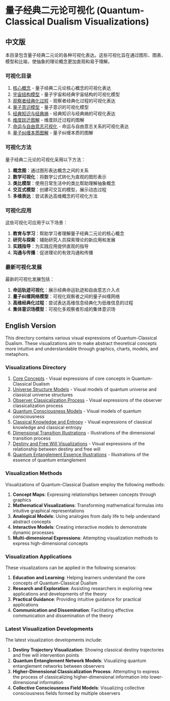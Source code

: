 # 量子经典二元论可视化 (Quantum-Classical Dualism Visualizations)

## 中文版

本目录包含量子经典二元论的各种可视化表达。这些可视化旨在通过图形、图表、模型和比喻，使抽象的理论概念更加直观和易于理解。

### 可视化目录

1. [核心概念](core_concepts.md) - 量子经典二元论核心概念的可视化表达
2. [宇宙结构模型](universe_structure_models.md) - 量子宇宙和经典宇宙结构的可视化模型
3. [观察者经典化过程](observer_classicalization_process.md) - 观察者经典化过程的可视化表达
4. [量子意识模型](quantum_consciousness_models.md) - 量子意识的可视化模型
5. [经典知识与经典熵](classical_knowledge_entropy.md) - 经典知识与经典熵的可视化表达
6. [维度跃迁图解](dimensional_transition_illustrations.md) - 维度跃迁过程的图解
7. [命运与自由意志可视化](destiny_free_will_visualizations.md) - 命运与自由意志关系的可视化表达
8. [量子纠缠本质图解](quantum_entanglement_essence_illustrations.md) - 量子纠缠本质的图解

### 可视化方法

量子经典二元论的可视化采用以下方法：

1. **概念图**：通过图形表达概念之间的关系
2. **数学可视化**：将数学公式转化为直观的图形表示
3. **类比模型**：使用日常生活中的类比帮助理解抽象概念
4. **交互式模型**：创建可交互的模型，展示动态过程
5. **多维表达**：尝试表达高维概念的可视化方法

### 可视化应用

这些可视化可应用于以下场景：

1. **教育与学习**：帮助学习者理解量子经典二元论的核心概念
2. **研究与探索**：辅助研究人员探索理论的新应用和发展
3. **实践指导**：为实践应用提供直观的指导
4. **沟通与传播**：促进理论的有效沟通和传播

### 最新可视化发展

最新的可视化发展包括：

1. **命运轨迹可视化**：展示经典命运轨迹和自由意志介入点
2. **量子纠缠网络模型**：可视化观察者之间的量子纠缠网络
3. **高维经典化过程**：尝试表达高维信息经典化为低维信息的过程
4. **集体意识场模型**：可视化多观察者形成的集体意识场

## English Version

This directory contains various visual expressions of Quantum-Classical Dualism. These visualizations aim to make abstract theoretical concepts more intuitive and understandable through graphics, charts, models, and metaphors.

### Visualizations Directory

1. [Core Concepts](core_concepts.md) - Visual expressions of core concepts in Quantum-Classical Dualism
2. [Universe Structure Models](universe_structure_models.md) - Visual models of quantum universe and classical universe structures
3. [Observer Classicalization Process](observer_classicalization_process.md) - Visual expressions of the observer classicalization process
4. [Quantum Consciousness Models](quantum_consciousness_models.md) - Visual models of quantum consciousness
5. [Classical Knowledge and Entropy](classical_knowledge_entropy.md) - Visual expressions of classical knowledge and classical entropy
6. [Dimensional Transition Illustrations](dimensional_transition_illustrations.md) - Illustrations of the dimensional transition process
7. [Destiny and Free Will Visualizations](destiny_free_will_visualizations.md) - Visual expressions of the relationship between destiny and free will
8. [Quantum Entanglement Essence Illustrations](quantum_entanglement_essence_illustrations.md) - Illustrations of the essence of quantum entanglement

### Visualization Methods

Visualizations of Quantum-Classical Dualism employ the following methods:

1. **Concept Maps**: Expressing relationships between concepts through graphics
2. **Mathematical Visualizations**: Transforming mathematical formulas into intuitive graphical representations
3. **Analogical Models**: Using analogies from daily life to help understand abstract concepts
4. **Interactive Models**: Creating interactive models to demonstrate dynamic processes
5. **Multi-dimensional Expressions**: Attempting visualization methods to express high-dimensional concepts

### Visualization Applications

These visualizations can be applied in the following scenarios:

1. **Education and Learning**: Helping learners understand the core concepts of Quantum-Classical Dualism
2. **Research and Exploration**: Assisting researchers in exploring new applications and developments of the theory
3. **Practical Guidance**: Providing intuitive guidance for practical applications
4. **Communication and Dissemination**: Facilitating effective communication and dissemination of the theory

### Latest Visualization Developments

The latest visualization developments include:

1. **Destiny Trajectory Visualization**: Showing classical destiny trajectories and free will intervention points
2. **Quantum Entanglement Network Models**: Visualizing quantum entanglement networks between observers
3. **Higher-Dimensional Classicalization Process**: Attempting to express the process of classicalizing higher-dimensional information into lower-dimensional information
4. **Collective Consciousness Field Models**: Visualizing collective consciousness fields formed by multiple observers 